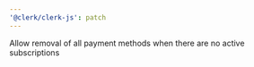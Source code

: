 ```yaml
---
'@clerk/clerk-js': patch
---
```


Allow removal of all payment methods when there are no active subscriptions
